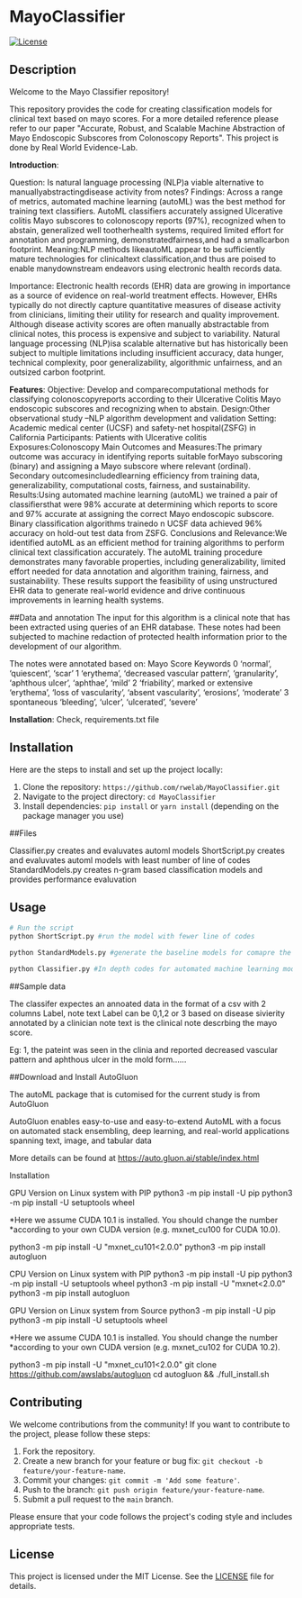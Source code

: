 # MayoClassifier

[![License](https://img.shields.io/badge/license-MIT-blue.svg)](LICENSE)

## Description

Welcome to the Mayo Classifier repository! 

This repository provides the code for creating classification models for clinical text based on mayo scores. 
For a more detailed reference please refer to our paper "Accurate, Robust, and Scalable Machine Abstraction of Mayo Endoscopic Subscores from Colonoscopy Reports". 
This project is done by Real World Evidence-Lab.

 **Introduction**: 

Question: Is natural language processing (NLP)a viable alternative to manuallyabstractingdisease activity from notes?
Findings: Across a range of metrics, automated machine learning (autoML) was the best method for training text classifiers. AutoML classifiers accurately assigned Ulcerative colitis Mayo subscores to colonoscopy reports (97%), recognized when to abstain, generalized well tootherhealth systems, required limited effort for annotation and programming, demonstratedfairness,and had a smallcarbon footprint.
Meaning:NLP methods likeautoML appear to be sufficiently mature technologies for clinicaltext classification,and thus are poised to enable manydownstream endeavors using electronic health records data.

Importance: Electronic health records (EHR) data are growing in importance as a source of evidence on real-world treatment effects. However, EHRs typically do not directly capture quantitative measures of disease activity from clinicians, limiting their utility for research and quality improvement. Although disease activity scores are often manually abstractable from clinical notes, this process is expensive and subject to variability. Natural language processing (NLP)isa scalable alternative but has historically been subject to multiple limitations including insufficient accuracy, data hunger, technical complexity, poor generalizability, algorithmic unfairness, and an outsized carbon footprint.

**Features**: 
Objective: Develop and comparecomputational methods for classifying colonoscopyreports according to their Ulcerative Colitis Mayo endoscopic subscores and recognizing when to abstain.
Design:Other observational study –NLP algorithm development and validation
Setting: Academic medical center (UCSF) and safety-net hospital(ZSFG) in California
Participants: Patients with Ulcerative colitis
Exposures:Colonoscopy
Main Outcomes and Measures:The primary outcome was accuracy in identifying reports suitable forMayo subscoring (binary) and assigning a Mayo subscore where relevant (ordinal). Secondary outcomesincludedlearning efficiency from training data, generalizability, computational costs, fairness, and sustainability.
Results:Using automated machine learning (autoML) we trained a pair of classifiersthat were 98% accurate at determining which reports to score and 97% accurate at assigning the correct Mayo endoscopic subscore. Binary classification algorithms trainedo n UCSF data achieved 96% accuracy on hold-out test data from ZSFG. 
Conclusions and Relevance:We identified autoML as an efficient method for training algorithms to perform clinical text classification accurately. The autoML training procedure demonstrates many favorable properties, including generalizability, limited effort needed for data annotation and algorithm training, fairness, and sustainability. These results support the feasibility of using unstructured EHR data to generate real-world evidence and drive continuous improvements in learning health systems.

##Data and annotation
The input for this algorithm is a clinical note that has been extracted using queries of an EHR database. These notes had been subjected to machine redaction of protected health information prior to the development of our algorithm.

The notes were annotated based on:
Mayo Score	Keywords
0	 ‘normal’, ‘quiescent’, ‘scar’
1	‘erythema’, ‘decreased vascular pattern’, ‘granularity’, ‘aphthous ulcer’, ‘aphthae’, ‘mild’ 
2	‘friability’, marked or extensive ‘erythema’, ‘loss of vascularity’, ‘absent vascularity’, ‘erosions’, ‘moderate’ 
3	spontaneous ‘bleeding’, ‘ulcer’, ‘ulcerated’, ‘severe’ 

 **Installation**: 
Check, requirements.txt file

## Installation

Here are the steps to install and set up the project locally:

1. Clone the repository: `https://github.com/rwelab/MayoClassifier.git`
2. Navigate to the project directory: `cd MayoClassifier`
3. Install dependencies: `pip install` or `yarn install` (depending on the package manager you use)

##Files

Classifier.py creates and evaluvates automl models 
ShortScript.py creates and evaluvates automl models with least number of line of codes 
StandardModels.py creates n-gram based classification models and provides performance evaluvation

## Usage

```bash
# Run the script
python ShortScript.py #run the model with fewer line of codes

python StandardModels.py #generate the baseline models for comapre the results

python Classifier.py #In depth codes for automated machine learning models generation

```
##Sample data

The classifer expectes an annoated data in the format of a csv with 2 columns
Label, note text
Label can be 0,1,2 or 3 based on disease sivierity annotated by a clinician
note text is the clinical note descrbing the mayo score.

Eg: 1, the pateint was seen in the clinia and reported decreased vascular pattern and aphthous ulcer in the mold form......


##Download and Install AutoGluon 

The autoML package that is cutomised for the current study is from AutoGluon 

AutoGluon enables easy-to-use and easy-to-extend AutoML with a focus on automated stack ensembling, deep learning, and real-world applications spanning text, image, and tabular data 

More details can be found at https://auto.gluon.ai/stable/index.html

Installation

GPU Version on Linux system with PIP
python3 -m pip install -U pip 
python3 -m pip install -U setuptools wheel 

*Here we assume CUDA 10.1 is installed. You should change the number 
*according to your own CUDA version (e.g. mxnet_cu100 for CUDA 10.0). 

python3 -m pip install -U "mxnet_cu101<2.0.0" 
python3 -m pip install autogluon 

CPU Version on Linux system with PIP
python3 -m pip install -U pip 
python3 -m pip install -U setuptools wheel 
python3 -m pip install -U "mxnet<2.0.0" 
python3 -m pip install autogluon 

GPU Version on Linux system from Source
python3 -m pip install -U pip 
python3 -m pip install -U setuptools wheel 

*Here we assume CUDA 10.1 is installed. You should change the number 
*according to your own CUDA version (e.g. mxnet_cu102 for CUDA 10.2). 

python3 -m pip install -U "mxnet_cu101<2.0.0" 
git clone https://github.com/awslabs/autogluon 
cd autogluon && ./full_install.sh 

## Contributing

We welcome contributions from the community! If you want to contribute to the project, please follow these steps:

1. Fork the repository.
2. Create a new branch for your feature or bug fix: `git checkout -b feature/your-feature-name`.
3. Commit your changes: `git commit -m 'Add some feature'`.
4. Push to the branch: `git push origin feature/your-feature-name`.
5. Submit a pull request to the `main` branch.

Please ensure that your code follows the project's coding style and includes appropriate tests.

## License

This project is licensed under the MIT License. See the [LICENSE](LICENSE) file for details.

